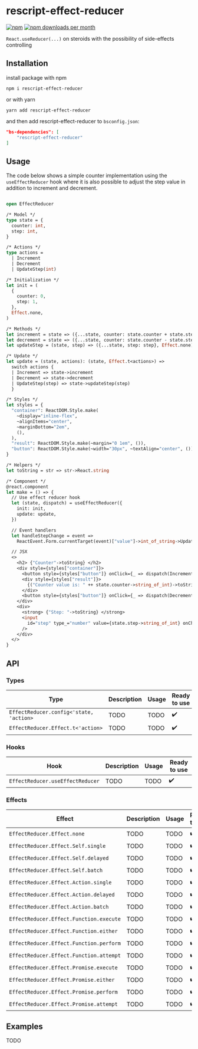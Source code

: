# rescript-effect-reducer

[![npm](https://img.shields.io/npm/v/rescript-effect-reducer)](https://npm.im/rescript-effect-reducer)
[![npm downloads per month](https://img.shields.io/npm/dm/rescript-effect-reducer)](https://npm.im/rescript-effect-reducer)

`React.useReducer(...)` on steroids with the possibility of side-effects controlling

## Installation

install package with npm

```
npm i rescript-effect-reducer
```

or with yarn

```
yarn add rescript-effect-reducer
```

and then add rescript-effect-reducer to `bsconfig.json`:

```json
"bs-dependencies": [
    "rescript-effect-reducer"
]
```

## Usage

The code below shows a simple counter implementation using the `useEffectReducer` hook where it is also possible to adjust the step value in addition to increment and decrement.

```ocaml

open EffectReducer

/* Model */
type state = {
  counter: int,
  step: int,
}

/* Actions */
type actions =
  | Increment
  | Decrement
  | UpdateStep(int)

/* Initialization */
let init = (
  {
    counter: 0,
    step: 1,
  },
  Effect.none,
)

/* Methods */
let increment = state => ({...state, counter: state.counter + state.step}, Effect.none)
let decrement = state => ({...state, counter: state.counter - state.step}, Effect.none)
let updateStep = (state, step) => ({...state, step: step}, Effect.none)

/* Update */
let update = (state, actions): (state, Effect.t<actions>) =>
  switch actions {
  | Increment => state->increment
  | Decrement => state->decrement
  | UpdateStep(step) => state->updateStep(step)
  }

/* Styles */
let styles = {
  "container": ReactDOM.Style.make(
    ~display="inline-flex",
    ~alignItems="center",
    ~marginBottom="2em",
    (),
  ),
  "result": ReactDOM.Style.make(~margin="0 1em", ()),
  "button": ReactDOM.Style.make(~width="30px", ~textAlign="center", ()),
}

/* Helpers */
let toString = str => str->React.string

/* Component */
@react.component
let make = () => {
  // Use effect reducer hook
  let (state, dispatch) = useEffectReducer({
    init: init,
    update: update,
  })

  // Event handlers
  let handleStepChange = event =>
    ReactEvent.Form.currentTarget(event)["value"]->int_of_string->UpdateStep->dispatch

  // JSX
  <>
    <h2> {"Counter"->toString} </h2>
    <div style={styles["container"]}>
      <button style={styles["button"]} onClick={_ => dispatch(Increment)}> {"+"->toString} </button>
      <div style={styles["result"]}>
        {("Counter value is: " ++ state.counter->string_of_int)->toString}
      </div>
      <button style={styles["button"]} onClick={_ => dispatch(Decrement)}> {"-"->toString} </button>
    </div>
    <div>
      <strong> {"Step: "->toString} </strong>
      <input
        id="step" type_="number" value={state.step->string_of_int} onChange={handleStepChange}
      />
    </div>
  </>
}

```

## API

### Types

| Type                                    | Description | Usage | Ready to use       |
| --------------------------------------- | ----------- | ----- | ------------------ |
| `EffectReducer.config<'state, 'action>` | TODO        | TODO  | :heavy_check_mark: |
| `EffectReducer.Effect.t<'action>`       | TODO        | TODO  | :heavy_check_mark: |

### Hooks

| Hook                             | Description | Usage | Ready to use       |
| -------------------------------- | ----------- | ----- | ------------------ |
| `EffectReducer.useEffectReducer` | TODO        | TODO  | :heavy_check_mark: |

### Effects

| Effect                                  | Description | Usage | Ready to use       |
| --------------------------------------- | ----------- | ----- | ------------------ |
| `EffectReducer.Effect.none`             | TODO        | TODO  | :heavy_check_mark: |
| `EffectReducer.Effect.Self.single`      | TODO        | TODO  | :heavy_check_mark: |
| `EffectReducer.Effect.Self.delayed`     | TODO        | TODO  | :heavy_check_mark: |
| `EffectReducer.Effect.Self.batch`       | TODO        | TODO  | :heavy_check_mark: |
| `EffectReducer.Effect.Action.single`    | TODO        | TODO  | :heavy_check_mark: |
| `EffectReducer.Effect.Action.delayed`   | TODO        | TODO  | :heavy_check_mark: |
| `EffectReducer.Effect.Action.batch`     | TODO        | TODO  | :heavy_check_mark: |
| `EffectReducer.Effect.Function.execute` | TODO        | TODO  | :heavy_check_mark: |
| `EffectReducer.Effect.Function.either`  | TODO        | TODO  | :heavy_check_mark: |
| `EffectReducer.Effect.Function.perform` | TODO        | TODO  | :heavy_check_mark: |
| `EffectReducer.Effect.Function.attempt` | TODO        | TODO  | :heavy_check_mark: |
| `EffectReducer.Effect.Promise.execute`  | TODO        | TODO  | :heavy_check_mark: |
| `EffectReducer.Effect.Promise.either`   | TODO        | TODO  | :heavy_check_mark: |
| `EffectReducer.Effect.Promise.perform`  | TODO        | TODO  | :heavy_check_mark: |
| `EffectReducer.Effect.Promise.attempt`  | TODO        | TODO  | :heavy_check_mark: |

## Examples

TODO
